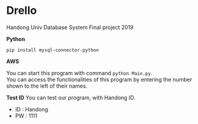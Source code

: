 # Drello
Handong Univ Database System Final project 2019

**Python**

`pip install mysql-connector-python`

**AWS**

You can start this program with command `python Main.py`.  
You can access the functionalities of this program by entering the number shown to the left of their names.

**Test ID**
You can test our program, with Handong ID.
* ID : Handong
* PW : 1111
